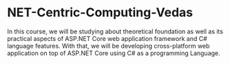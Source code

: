 # NET-Centric-Computing-Vedas
In this course, we will be studying about theoretical foundation as well as its practical aspects of ASP.NET Core web application framework and C# language features. With that, we will be developing cross-platform web application on top of ASP.NET Core using C# as a programming Language.
